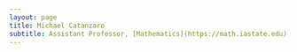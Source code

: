 ```yaml
---
layout: page
title: Michael Catanzaro
subtitle: Assistant Professor, [Mathematics](https://math.iastate.edu), [Iowa State University](iastate.edu)
---
```


